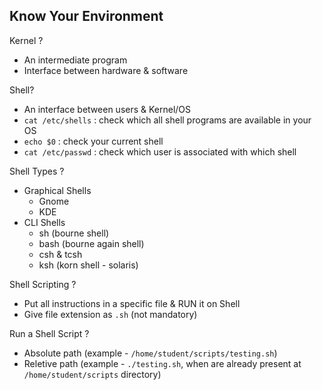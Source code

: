 ## Know Your Environment

Kernel ?
- An intermediate program
- Interface between hardware & software

Shell? 
- An interface between users & Kernel/OS
- `cat /etc/shells` : check which all shell programs are available in your OS
- `echo $0` : check your current shell 
- `cat /etc/passwd` : check which user is associated with which shell

Shell Types ?
- Graphical Shells 
    - Gnome
    - KDE
- CLI Shells
    - sh (bourne shell)
    - bash (bourne again shell) 
    - csh & tcsh
    - ksh (korn shell - solaris)

Shell Scripting ?
- Put all instructions in a specific file & RUN it on Shell
- Give file extension as `.sh` (not mandatory)

Run a Shell Script ?
- Absolute path (example - `/home/student/scripts/testing.sh`)
- Reletive path (example - `./testing.sh`, when are already present at `/home/student/scripts` directory)
